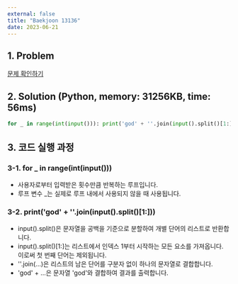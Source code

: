 ```yaml
---
external: false
title: "Baekjoon 13136"
date: 2023-06-21
---
```


## 1. Problem

[문제 확인하기](https://www.acmicpc.net/problem/13136)

## 2. Solution (Python, memory: 31256KB, time: 56ms)

```python
for _ in range(int(input())): print('god' + ''.join(input().split()[1:]))
```

## 3. 코드 실행 과정

### 3-1. for _ in range(int(input()))

- 사용자로부터 입력받은 횟수만큼 반복하는 루프입니다.
- 루프 변수 _는 실제로 루프 내에서 사용되지 않을 때 사용됩니다.

### 3-2. print('god' + ''.join(input().split()[1:]))

- input().split()은 문자열을 공백을 기준으로 분할하여 개별 단어의 리스트로 반환합니다.
- input().split()[1:]는 리스트에서 인덱스 1부터 시작하는 모든 요소를 가져옵니다. 이로써 첫 번째 단어는 제외됩니다.
- ''.join(...)은 리스트의 남은 단어를 구분자 없이 하나의 문자열로 결합합니다.
- 'god' + ...은 문자열 'god'와 결합하여 결과를 출력합니다.
